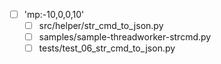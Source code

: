   - [ ] 'mp:-10,0,0,10'
    - [ ] src/helper/str_cmd_to_json.py
    - [ ] samples/sample-threadworker-strcmd.py
    - [ ] tests/test_06_str_cmd_to_json.py
